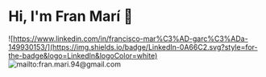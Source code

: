 # Hi, I'm Fran Marí 👋

![https://www.linkedin.com/in/francisco-mar%C3%AD-garc%C3%ADa-149930153/](https://img.shields.io/badge/LinkedIn-0A66C2.svg?style=for-the-badge&logo=LinkedIn&logoColor=white)
![mailto:fran.mari.94@gmail.com](https://img.shields.io/badge/Gmail-EA4335.svg?style=for-the-badge&logo=Gmail&logoColor=white)

<!--
**fmarigarcia/fmarigarcia** is a ✨ _special_ ✨ repository because its `README.md` (this file) appears on your GitHub profile.

Here are some ideas to get you started:

- 🔭 I’m currently working on ...
- 🌱 I’m currently learning ...
- 👯 I’m looking to collaborate on ...
- 🤔 I’m looking for help with ...
- 💬 Ask me about ...
- 📫 How to reach me: ...
- 😄 Pronouns: ...
- ⚡ Fun fact: ...
-->
